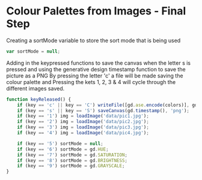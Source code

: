 # Colour Palettes from Images - Final Step

Creating a sortMode variable to store the sort mode that is being used

```js
var sortMode = null;
```

Adding in the keypressed functions to save the canvas when the letter s is pressed and using the generative design timestamp function to save the picture as a PNG
By pressing the letter 'c' a file will be made saving the colour palette and
Pressing the kets 1, 2, 3 & 4 will cycle through the different images saved.

```js
function keyReleased() {
    if (key == 'c' || key == 'C') writeFile([gd.ase.encode(colors)], gd.timestamp(), 'ase');
    if (key == 's' || key == 'S') saveCanvas(gd.timestamp(), 'png');
    if (key == '1') img = loadImage('data/pic1.jpg');
    if (key == '2') img = loadImage('data/pic2.jpg');
    if (key == '3') img = loadImage('data/pic3.jpg');
    if (key == '4') img = loadImage('data/pic4.jpg');

    if (key == '5') sortMode = null;
    if (key == '6') sortMode = gd.HUE;
    if (key == '7') sortMode = gd.SATURATION;
    if (key == '8') sortMode = gd.BRIGHTNESS;
    if (key == '9') sortMode = gd.GRAYSCALE;
}
```



